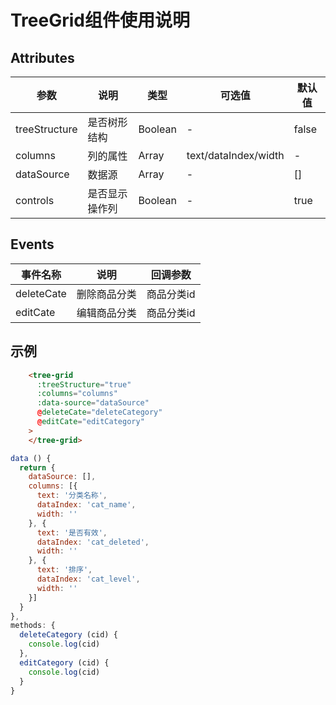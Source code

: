 # TreeGrid组件使用说明 

## Attributes


| 参数          | 说明           | 类型    | 可选值               | 默认值 |
| ------------- | -------------- | ------- | -------------------- | ------ |
| treeStructure | 是否树形结构   | Boolean | -                    | false  |
| columns       | 列的属性       | Array   | text/dataIndex/width | -      |
| dataSource    | 数据源         | Array   | -                    | []     |
| controls      | 是否显示操作列 | Boolean | -                    | true   |

## Events


| 事件名称 | 说明         | 回调参数   |
| -------- | ------------ | ---------- |
| deleteCate   | 删除商品分类 | 商品分类id |
| editCate     | 编辑商品分类 | 商品分类id |

## 示例

```html
    <tree-grid
      :treeStructure="true"
      :columns="columns"
      :data-source="dataSource"
      @deleteCate="deleteCategory"
      @editCate="editCategory"
    >
    </tree-grid>
```

```js
data () {
  return {
    dataSource: [],
    columns: [{
      text: '分类名称',
      dataIndex: 'cat_name',
      width: ''
    }, {
      text: '是否有效',
      dataIndex: 'cat_deleted',
      width: ''
    }, {
      text: '排序',
      dataIndex: 'cat_level',
      width: ''
    }]
  }
},
methods: {
  deleteCategory (cid) {
    console.log(cid)
  },
  editCategory (cid) {
    console.log(cid)
  }
}
```

